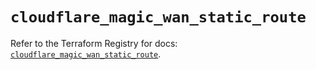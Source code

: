 # `cloudflare_magic_wan_static_route`

Refer to the Terraform Registry for docs: [`cloudflare_magic_wan_static_route`](https://registry.terraform.io/providers/cloudflare/cloudflare/5.8.2/docs/resources/magic_wan_static_route).
